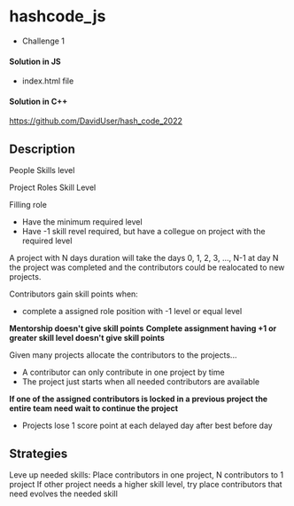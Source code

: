 # hashcode_js
- Challenge 1

#### Solution in JS
- index.html file

#### Solution in C++
https://github.com/DavidUser/hash_code_2022

## Description

People
  Skills
    level

Project
  Roles
    Skill
      Level

Filling role

- Have the minimum required level
- Have -1 skill revel required, but have a collegue on project with the required level

A project with N days duration will take the days 0, 1, 2, 3, ..., N-1 at day N the project was completed and the contributors could be realocated to new projects.

Contributors gain skill points when:

- complete a assigned role position with -1 level or equal level

**Mentorship doesn't give skill points**
**Complete assignment having +1 or greater skill level doesn't give skill points**

Given many projects allocate the contributors to the projects...

- A contributor can only contribute in one project by time
- The project just starts when all needed contributors are available

**If one of the assigned contributors is locked in a previous project the entire team need wait to continue the project**

- Projects lose 1 score point at each delayed day after best before day


## Strategies

Leve up needed skills:
  Place contributors in one project, N contributors to 1 project
    If other project needs a higher skill level, try place contributors that need evolves the needed skill
